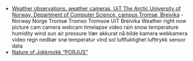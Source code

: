 - [Weather observations, weather cameras, UiT The Arctic University of Norway, Department of Computer Science, campus Tromsø, Breivika](https://weather.cs.uit.no/) - Norway Norge Tromsø Tromso Tromsoe UiT Breivika Weather right now picture cam camera webcam timelapse video rain snow temperature humidity wind sun air pressure Vær akkurat nå bilde kamera webkamera video regn nedbør snø temperatur vind sol luftfuktighet lufttrykk sensor data
- [Nature of Jokkmokk “PORJUS”](https://uk.jokkmokk.jp/)
